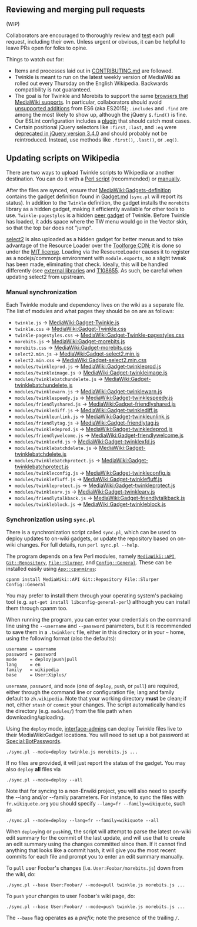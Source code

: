 ## Reviewing and merging pull requests

(WIP)

Collaborators are encouraged to thoroughly review and [test](./CONTRIBUTING.md) each pull request, including their own.  Unless urgent or obvious, it can be helpful to leave PRs open for folks to opine.

Things to watch out for:

- Items and processes laid out in [CONTRIBUTING.md](./CONTRIBUTING.md) are followed.
- Twinkle is meant to run on the latest weekly version of MediaWiki as rolled out every Thursday on the English Wikipedia.  Backwards compatibility is not guaranteed.
- The goal is for Twinkle and Morebits to support the same [browsers that MediaWiki supports](https://www.mediawiki.org/wiki/Browser_compatibility).  In particular, collaborators should avoid [unsupported additions](https://kangax.github.io/compat-table/es6/) from ES6 (aka ES2015); `.includes` and `.find` are among the most likely to show up, although the jQuery `$.find()` is fine. Our ESLint configuration includes a [plugin](https://github.com/nkt/eslint-plugin-es5) that should catch most cases.
- Certain positional jQuery selectors like `:first`, `:last`, and `:eq` were [deprecated in jQuery version 3.4.0](https://blog.jquery.com/2019/04/10/jquery-3-4-0-released/) and should probably not be reintroduced.  Instead, use methods like `.first()`, `.last()`, or `.eq()`.

## Updating scripts on Wikipedia

There are two ways to upload Twinkle scripts to Wikipedia or another destination. You can do it with a [Perl script](#synchronization-using-syncpl) (recommended) or [manually](#manual-synchronization).

After the files are synced, ensure that [MediaWiki:Gadgets-definition][] contains the gadget definition found in [Gadget.md](./Gadget.md) (`sync.pl` will report its status). In addition to the `Twinkle` definition, the gadget installs the `morebits` library as a hidden gadget, making it efficiently available for other tools to use. `Twinkle-pagestyles` is a hidden [peer gadget](https://www.mediawiki.org/wiki/ResourceLoader/Migration_guide_(users)#Gadget_peers) of Twinkle. Before Twinkle has loaded, it adds space where the TW menu would go in the Vector skin, so that the top bar does not "jump".

[select2][] is also uploaded as a hidden gadget for better menus and to take advantage of the Resource Loader over the [Toolforge CDN](https://tools.wmflabs.org/cdnjs/); it is done so under the [MIT license](https://github.com/select2/select2/blob/develop/LICENSE.md).  Loading via the ResourceLoader causes it to register as a nodejs/commonjs environment with `module.exports`, so a slight tweak has been made, eliminating that check.  Ideally, this will be handled differently (see [external libraries](https://www.mediawiki.org/wiki/ResourceLoader/Migration_guide_for_extension_developers#Special_case_of_external_libraries) and [T108655](https://phabricator.wikimedia.org/T108655).  As such, be careful when updating select2 from upstream.

### Manual synchronization

Each Twinkle module and dependency lives on the wiki as a separate file. The list of modules and what pages they should be on are as follows:

* `twinkle.js` &rarr; [MediaWiki:Gadget-Twinkle.js][]
* `twinkle.css` &rarr; [MediaWiki:Gadget-Twinkle.css][]
* `twinkle-pagestyles.css` &rarr; [MediaWiki:Gadget-Twinkle-pagestyles.css][]
* `morebits.js` &rarr; [MediaWiki:Gadget-morebits.js][]
* `morebits.css` &rarr; [MediaWiki:Gadget-morebits.css][]
* `select2.min.js` &rarr; [MediaWiki:Gadget-select2.min.js][]
* `select2.min.css` &rarr; [MediaWiki:Gadget-select2.min.css][]
* `modules/twinkleprod.js` &rarr; [MediaWiki:Gadget-twinkleprod.js][]
* `modules/twinkleimage.js` &rarr; [MediaWiki:Gadget-twinkleimage.js][]
* `modules/twinklebatchundelete.js` &rarr; [MediaWiki:Gadget-twinklebatchundelete.js][]
* `modules/twinklewarn.js` &rarr; [MediaWiki:Gadget-twinklewarn.js][]
* `modules/twinklespeedy.js` &rarr; [MediaWiki:Gadget-twinklespeedy.js][]
* `modules/friendlyshared.js` &rarr; [MediaWiki:Gadget-friendlyshared.js][]
* `modules/twinklediff.js` &rarr; [MediaWiki:Gadget-twinklediff.js][]
* `modules/twinkleunlink.js` &rarr; [MediaWiki:Gadget-twinkleunlink.js][]
* `modules/friendlytag.js` &rarr; [MediaWiki:Gadget-friendlytag.js][]
* `modules/twinkledeprod.js` &rarr; [MediaWiki:Gadget-twinkledeprod.js][]
* `modules/friendlywelcome.js` &rarr; [MediaWiki:Gadget-friendlywelcome.js][]
* `modules/twinklexfd.js` &rarr; [MediaWiki:Gadget-twinklexfd.js][]
* `modules/twinklebatchdelete.js` &rarr; [MediaWiki:Gadget-twinklebatchdelete.js][]
* `modules/twinklebatchprotect.js` &rarr; [MediaWiki:Gadget-twinklebatchprotect.js][]
* `modules/twinkleconfig.js` &rarr; [MediaWiki:Gadget-twinkleconfig.js][]
* `modules/twinklefluff.js` &rarr; [MediaWiki:Gadget-twinklefluff.js][]
* `modules/twinkleprotect.js` &rarr; [MediaWiki:Gadget-twinkleprotect.js][]
* `modules/twinklearv.js` &rarr; [MediaWiki:Gadget-twinklearv.js][]
* `modules/friendlytalkback.js` &rarr; [MediaWiki:Gadget-friendlytalkback.js][]
* `modules/twinkleblock.js` &rarr; [MediaWiki:Gadget-twinkleblock.js][]

### Synchronization using `sync.pl`

There is a synchronization script called `sync.pl`, which can be used to deploy updates to on-wiki gadgets, or update the repository based on on-wiki changes. For full details, run `perl sync.pl --help`.

The program depends on a few Perl modules, namely [`MediaWiki::API`][MediaWiki::API], [`Git::Repository`][Git::Repository], [`File::Slurper`][File::Slurper], and [`Config::General`][Config::General]. These can be installed easily using [`App::cpanminus`][App::cpanminus]:

    cpanm install MediaWiki::API Git::Repository File::Slurper Config::General

You may prefer to install them through your operating system's packaing tool (e.g. `apt-get install libconfig-general-perl`) although you can install them through cpanm too.

When running the program, you can enter your credentials on the command line using the `--username` and `--password` parameters, but it is recommended to save them in a `.twinklerc` file, either in this directory or in your `~` home, using the following format (also the defaults):

    username = username
    password = password
	mode     = deploy|push|pull
    lang     = en
    family   = wikipedia
    base     = User:Xiplus/

`username`, `password`, and `mode` (one of `deploy`, `push`, or `pull`) are required, either through the command line or configuration file; lang and family default to `zh.wikipedia`. Note that your working directory **must** be clean; if not, either `stash` or `commit` your changes. The script automatically handles the directory (e.g. `modules/`) from the file path when downloading/uploading.

Using the `deploy` mode, [interface-admins][intadmin] can deploy Twinkle files live to their MediaWiki:Gadget locations. You will need to set up a bot password at [Special:BotPasswords][special_botpass].

    ./sync.pl --mode=deploy twinkle.js morebits.js ...

If no files are provided, it will just report the status of the gadget. You may also `deploy` **all** files via

    ./sync.pl --mode=deploy --all

Note that for syncing to a non-Enwiki project, you will also need to specify the --lang and/or --family parameters. For instance, to sync the files with `fr.wikiquote.org` you should specify `--lang=fr --family=wikiquote`, such as

    ./sync.pl --mode=deploy --lang=fr --family=wikiquote --all

When `deploy`ing or `push`ing, the script will attempt to parse the latest on-wiki edit summary for the commit of the last update, and will use that to create an edit summary using the changes committed since then. If it cannot find anything that looks like a commit hash, it will give you the most recent commits for each file and prompt you to enter an edit summary manually.

To `pull` user Foobar's changes (i.e. `User:Foobar/morebits.js`) down from the wiki, do:

    ./sync.pl --base User:Foobar/ --mode=pull twinkle.js morebits.js ...

To `push` your changes to user Foobar's wiki page, do:

    ./sync.pl --base User:Foobar/ --mode=push twinkle.js morebits.js ...

The `--base` flag operates as a *prefix*; note the presence of the trailing `/`.

[MediaWiki:Gadgets-definition]: https://zh.wikipedia.org/wiki/MediaWiki:Gadgets-definition
[MediaWiki:Gadget-Twinkle.js]: https://zh.wikipedia.org/wiki/MediaWiki:Gadget-Twinkle.js
[MediaWiki:Gadget-Twinkle.css]: https://zh.wikipedia.org/wiki/MediaWiki:Gadget-Twinkle.css
[MediaWiki:Gadget-Twinkle-pagestyles.css]: https://zh.wikipedia.org/wiki/MediaWiki:Gadget-Twinkle-pagestyles.css
[MediaWiki:Gadget-morebits.js]: https://zh.wikipedia.org/wiki/MediaWiki:Gadget-morebits.js
[MediaWiki:Gadget-morebits.css]: https://zh.wikipedia.org/wiki/MediaWiki:Gadget-morebits.css
[MediaWiki:Gadget-select2.min.js]: https://zh.wikipedia.org/wiki/MediaWiki:Gadget-select2.min.js
[MediaWiki:Gadget-select2.min.css]: https://zh.wikipedia.org/wiki/MediaWiki:Gadget-select2.min.css
[MediaWiki:Gadget-twinkleprod.js]: https://zh.wikipedia.org/wiki/MediaWiki:Gadget-twinkleprod.js
[MediaWiki:Gadget-twinkleimage.js]: https://zh.wikipedia.org/wiki/MediaWiki:Gadget-twinkleimage.js
[MediaWiki:Gadget-twinklebatchundelete.js]: https://zh.wikipedia.org/wiki/MediaWiki:Gadget-twinklebatchundelete.js
[MediaWiki:Gadget-twinklewarn.js]: https://zh.wikipedia.org/wiki/MediaWiki:Gadget-twinklewarn.js
[MediaWiki:Gadget-twinklespeedy.js]: https://zh.wikipedia.org/wiki/MediaWiki:Gadget-twinklespeedy.js
[MediaWiki:Gadget-friendlyshared.js]: https://zh.wikipedia.org/wiki/MediaWiki:Gadget-friendlyshared.js
[MediaWiki:Gadget-twinklediff.js]: https://zh.wikipedia.org/wiki/MediaWiki:Gadget-twinklediff.js
[MediaWiki:Gadget-twinkleunlink.js]: https://zh.wikipedia.org/wiki/MediaWiki:Gadget-twinkleunlink.js
[MediaWiki:Gadget-friendlytag.js]: https://zh.wikipedia.org/wiki/MediaWiki:Gadget-friendlytag.js
[MediaWiki:Gadget-twinkledeprod.js]: https://zh.wikipedia.org/wiki/MediaWiki:Gadget-twinkledeprod.js
[MediaWiki:Gadget-friendlywelcome.js]: https://zh.wikipedia.org/wiki/MediaWiki:Gadget-friendlywelcome.js
[MediaWiki:Gadget-twinklexfd.js]: https://zh.wikipedia.org/wiki/MediaWiki:Gadget-twinklexfd.js
[MediaWiki:Gadget-twinklebatchdelete.js]: https://zh.wikipedia.org/wiki/MediaWiki:Gadget-twinklebatchdelete.js
[MediaWiki:Gadget-twinklebatchprotect.js]: https://zh.wikipedia.org/wiki/MediaWiki:Gadget-twinklebatchprotect.js
[MediaWiki:Gadget-twinkleconfig.js]: https://zh.wikipedia.org/wiki/MediaWiki:Gadget-twinkleconfig.js
[MediaWiki:Gadget-twinklefluff.js]: https://zh.wikipedia.org/wiki/MediaWiki:Gadget-twinklefluff.js
[MediaWiki:Gadget-twinkleprotect.js]: https://zh.wikipedia.org/wiki/MediaWiki:Gadget-twinkleprotect.js
[MediaWiki:Gadget-twinklearv.js]: https://zh.wikipedia.org/wiki/MediaWiki:Gadget-twinklearv.js
[MediaWiki:Gadget-friendlytalkback.js]: https://zh.wikipedia.org/wiki/MediaWiki:Gadget-friendlytalkback.js
[MediaWiki:Gadget-twinkleblock.js]: https://zh.wikipedia.org/wiki/MediaWiki:Gadget-twinkleblock.js
[MediaWiki:Gadget-twinkleclose.js]: https://zh.wikipedia.org/wiki/MediaWiki:Gadget-twinkleclose.js
[MediaWiki:Gadget-twinklecopyvio.js]: https://zh.wikipedia.org/wiki/MediaWiki:Gadget-twinklecopyvio.js
[MediaWiki:Gadget-twinklestub.js]: https://zh.wikipedia.org/wiki/MediaWiki:Gadget-twinklestub.js
[User:Xiplus/twinkle.js]: https://zh.wikipedia.org/wiki/User:Xiplus/Twinkle.js
[select2]: https://github.com/select2/select2
[MediaWiki::API]: https://metacpan.org/pod/MediaWiki::API
[Git::Repository]: https://metacpan.org/pod/Git::Repository
[File::Slurper]: https://metacpan.org/pod/File::Slurper
[Config::General]: https://metacpan.org/pod/Config::General
[App::cpanminus]: https://metacpan.org/pod/App::cpanminus
[intadmin]: https://zh.wikipedia.org/wiki/Wikipedia:介面管理員
[special_botpass]: https://zh.wikipedia.org/wiki/Special:BotPasswords
